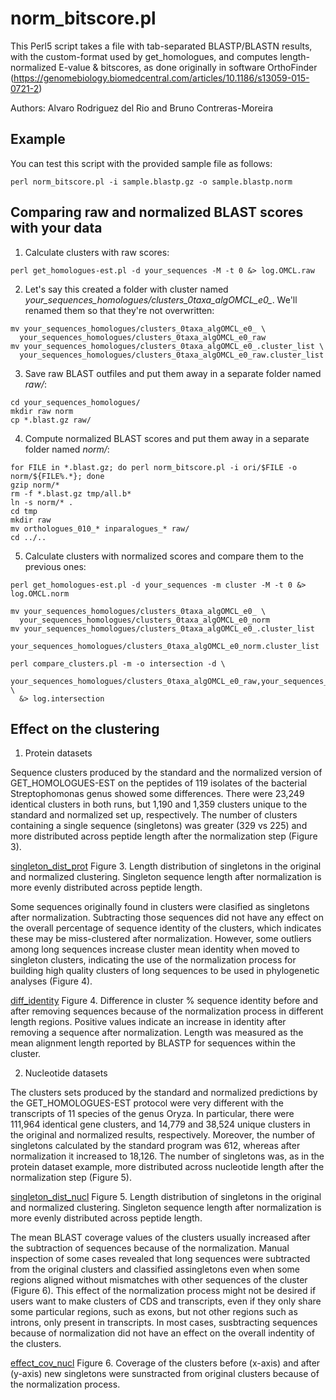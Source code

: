 norm_bitscore.pl
================

 This Perl5 script takes a file with tab-separated BLASTP/BLASTN results, 
with the custom-format used by get_homologues, and computes length-normalized 
E-value & bitscores, as done originally in software OrthoFinder 
(https://genomebiology.biomedcentral.com/articles/10.1186/s13059-015-0721-2)

Authors: Alvaro Rodriguez del Rio and Bruno Contreras-Moreira 

## Example

You can test this script with the provided sample file as follows:

```
perl norm_bitscore.pl -i sample.blastp.gz -o sample.blastp.norm
```

## Comparing raw and normalized BLAST scores with your data

1) Calculate clusters with raw scores:

```
perl get_homologues-est.pl -d your_sequences -M -t 0 &> log.OMCL.raw
```

2) Let's say this created a folder with cluster named *your_sequences_homologues/clusters_0taxa_algOMCL_e0_*.
We'll renamed them so that they're not overwritten:

```
mv your_sequences_homologues/clusters_0taxa_algOMCL_e0_ \
  your_sequences_homologues/clusters_0taxa_algOMCL_e0_raw
mv your_sequences_homologues/clusters_0taxa_algOMCL_e0_.cluster_list \
  your_sequences_homologues/clusters_0taxa_algOMCL_e0_raw.cluster_list
```

3) Save raw BLAST outfiles and put them away in a separate folder named *raw/*:

```
cd your_sequences_homologues/
mkdir raw norm
cp *.blast.gz raw/
```

4) Compute normalized BLAST scores and put them away in a separate folder named *norm/*:

```
for FILE in *.blast.gz; do perl norm_bitscore.pl -i ori/$FILE -o norm/${FILE%.*}; done
gzip norm/*
rm -f *.blast.gz tmp/all.b*
ln -s norm/* .
cd tmp
mkdir raw
mv orthologues_010_* inparalogues_* raw/
cd ../..
```

5) Calculate clusters with normalized scores and compare them to the previous ones:

```
perl get_homologues-est.pl -d your_sequences -m cluster -M -t 0 &> log.OMCL.norm

mv your_sequences_homologues/clusters_0taxa_algOMCL_e0_ \
  your_sequences_homologues/clusters_0taxa_algOMCL_e0_norm
mv your_sequences_homologues/clusters_0taxa_algOMCL_e0_.cluster_list  
  your_sequences_homologues/clusters_0taxa_algOMCL_e0_norm.cluster_list

perl compare_clusters.pl -m -o intersection -d \
  your_sequences_homologues/clusters_0taxa_algOMCL_e0_raw,your_sequences_homologues/clusters_0taxa_algOMCL_e0_norm \
  &> log.intersection
```

## Effect on the clustering

1) Protein datasets

Sequence clusters produced by the standard and the normalized version of GET_HOMOLOGUES-EST
on the peptides of 119 isolates of the bacterial Streptophomonas genus showed some differences. 
There were 23,249 identical clusters in both runs, but 1,190 and 1,359 clusters unique 
to the standard and normalized set up, respectively. The number of clusters containing a single sequence 
(singletons) was greater (329 vs 225) and more distributed across peptide length after the normalization step (Figure 3). 

[singleton_dist_prot](images/singleton_len_prot.png)
Figure 3. Length distribution of singletons in the original and normalized clustering. Singleton
sequence length after normalization is more evenly distributed across peptide length.

Some sequences originally found in clusters were clasified as singletons after normalization. 
Subtracting those sequences did not have any effect on the overall percentage of sequence identity of the clusters,
which indicates these may be miss-clustered after normalization. However, some outliers among long sequences 
increase cluster mean identity when moved to singleton clusters, indicating the use of the normalization process 
for building high quality clusters of long sequences to be used in phylogenetic analyses (Figure 4).

[diff_identity](images/effect_prot.png)
Figure 4. Difference in cluster % sequence identity before and after removing sequences because of
the normalization process in different length regions. Positive values indicate an increase in identity
after removing a sequence after normalization. Length was measured as the mean alignment length
reported by BLASTP for sequences within the cluster.

2) Nucleotide datasets

The clusters sets produced by the standard and normalized predictions by the
GET_HOMOLOGUES-EST protocol were very different with the transcripts of 11 species of the genus Oryza. 
In particular, there were 111,964 identical gene clusters, and 14,779 and 38,524 unique clusters in the original
and normalized results, respectively. Moreover, the number of singletons calculated by the standard
program was 612, whereas after normalization it increased to 18,126. The number of singletons
was, as in the protein dataset example, more distributed across nucleotide length after the
normalization step (Figure 5).

[singleton_dist_nucl](images/singleton_len_nucl.png)
Figure 5. Length distribution of singletons in the original and normalized clustering. Singleton
sequence length after normalization is more evenly distributed across peptide length.

The mean BLAST coverage values of the clusters usually increased after the subtraction of
sequences because of the normalization. Manual inspection of some cases revealed that long sequences 
were subtracted from the original clusters and classified assingletons even when some regions 
aligned without mismatches with other sequences of the cluster (Figure 6). This effect of the normalization 
process might not be desired if users want to make clusters of CDS and transcripts, even if they only 
share some particular regions, such as exons, but not other regions such as introns, only present 
in transcripts. In most cases, susbtracting sequences because of normalization did not have an effect on 
the overall indentity of the clusters.

[effect_cov_nucl](images/effect_nucl_cov.png)
Figure 6. Coverage of the clusters before (x-axis) and after (y-axis) new singletons were sunstracted
from original clusters because of the normalization process.


